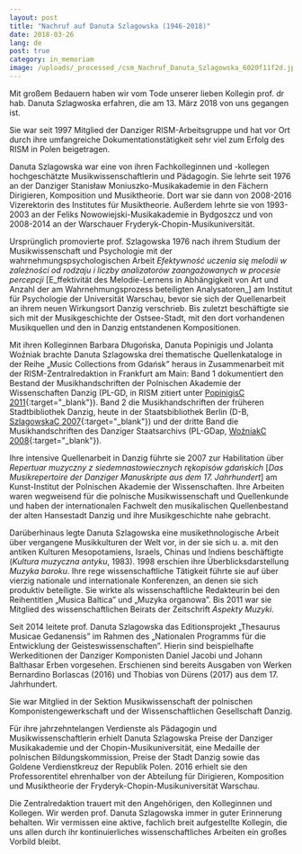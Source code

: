 ```yaml
---
layout: post
title: "Nachruf auf Danuta Szlagowska (1946-2018)"
date: 2018-03-26
lang: de
post: true
category: in_memoriam
image: /uploads/_processed_/csm_Nachruf_Danuta_Szlagowska_6020f11f2d.jpg
---
```



Mit großem Bedauern haben wir vom Tode unserer lieben Kollegin prof. dr hab. Danuta Szlagwoska erfahren, die am 13. März 2018 von uns gegangen ist.

Sie war seit 1997 Mitglied der Danziger RISM-Arbeitsgruppe und hat vor Ort durch ihre umfangreiche Dokumentationstätigkeit sehr viel zum Erfolg des RISM in Polen beigetragen.

Danuta Szlagowska war eine von ihren Fachkolleginnen und -kollegen hochgeschätzte Musikwissenschaftlerin und Pädagogin. Sie lehrte seit 1976 an der Danziger Stanisław Moniuszko-Musikakademie in den Fächern Dirigieren, Komposition und Musiktheorie. Dort war sie dann von 2008-2016 Vizerektorin des Institutes für Musiktheorie. Außerdem lehrte sie von 1993-2003 an der Feliks Nowowiejski-Musikakademie in Bydgoszcz und von 2008-2014 an der Warschauer Fryderyk-Chopin-Musikuniversität.

Ursprünglich promovierte prof. Szlagowska 1976 nach ihrem Studium der Musikwissenschaft und Psychologie mit der wahrnehmungspsychologischen Arbeit _Efektywność uczenia się melodii w zależności od rodzaju i liczby analizatorów zaangażowanych w procesie percepcji_ [E_ffektivität des Melodie-Lernens in Abhängigkeit von Art und Anzahl der am Wahrnehmungsprozess beteiligten Analysatoren_] am Institut für Psychologie der Universität Warschau, bevor sie sich der Quellenarbeit an ihrem neuen Wirkungsort Danzig verschrieb. Bis zuletzt beschäftigte sie sich mit der Musikgeschichte der Ostsee-Stadt, mit den dort vorhandenen Musikquellen und den in Danzig entstandenen Kompositionen.

Mit ihren Kolleginnen Barbara Długońska, Danuta Popinigis und Jolanta Woźniak brachte Danuta Szlagowska drei thematische Quellenkataloge in der Reihe „Music Collections from Gdańsk” heraus in Zusammenarbeit mit der RISM-Zentralredaktion in Frankfurt am Main: Band 1 dokumentiert den Bestand der Musikhandschriften der Polnischen Akademie der Wissenschaften Danzig (PL-GD, in RISM zitiert unter [PopinigisC 2011](https://opac.rism.info/search?View=rism&siglum=PL-GD){:target="_blank"}). Band 2 die Musikhandschriften der früheren Stadtbibliothek Danzig, heute in der Staatsbibliothek Berlin (D-B, [SzlagowskaC 2007](https://opac.rism.info/search?View=rism&siglum=D-B&callno=Danzig){:target="_blank"}) und der dritte Band die Musikhandschriften des Danziger Staatsarchivs (PL-GDap, [WoźniakC 2008](https://opac.rism.info/search?View=rism&siglum=PL-GDap){:target="_blank"}).

Ihre intensive Quellenarbeit in Danzig führte sie 2007 zur Habilitation über _Repertuar muzyczny z siedemnastowiecznych rękopisów gdańskich_ [_Das_ _Musikrepertoire der Danziger Manuskripte aus dem 17. Jahrhundert_] am Kunst-Institut der Polnischen Akademie der Wissenschaften. Ihre Arbeiten waren wegweisend für die polnische Musikwissenschaft und Quellenkunde und haben der internationalen Fachwelt den musikalischen Quellenbestand der alten Hansestadt Danzig und ihre Musikgeschichte nahe gebracht.

Darüberhinaus legte Danuta Szlagowska eine musikethnologische Arbeit über vergangene Musikkulturen der Welt vor, in der sie sich u. a. mit den antiken Kulturen Mesopotamiens, Israels, Chinas und Indiens beschäftigte (_Kultura muzyczna antyku_, 1983). 1998 erschien ihre Überblicksdarstellung _Muzyka baroku_. Ihre rege wissenschaftliche Tätigkeit führte sie auf über vierzig nationale und internationale Konferenzen, an denen sie sich produktiv beteiligte. Sie wirkte als wissenschaftliche Redakteurin bei den Reihentitlen „Musica Baltica” und „Muzyka organowa”. Bis 2011 war sie Mitglied des wissenschaftlichen Beirats der Zeitschrift _Aspekty Muzyki_.

Seit 2014 leitete prof. Danuta Szlagowska das Editionsprojekt „Thesaurus Musicae Gedanensis” im Rahmen des „Nationalen Programms für die Entwicklung der Geisteswissenschaften”. Hierin sind beispielhafte Werkeditionen der Danziger Komponisten Daniel Jacobi und Johann Balthasar Erben vorgesehen. Erschienen sind bereits Ausgaben von Werken Bernardino Borlascas (2016) und Thobias von Dürens (2017) aus dem 17. Jahrhundert.

Sie war Mitglied in der Sektion Musikwissenschaft der polnischen Komponistengewerkschaft und der Wissenschaftlichen Gesellschaft Danzig.

Für ihre jahrzehntelangen Verdienste als Pädagogin und Musikwissenschaftlerin erhielt Danuta Szlagowska Preise der Danziger Musikakademie und der Chopin-Musikuniversität, eine Medaille der polnischen Bildungskommission, Preise der Stadt Danzig sowie das Goldene Verdienstkreuz der Republik Polen. 2016 erhielt sie den Professorentitel ehrenhalber von der Abteilung für Dirigieren, Komposition und Musiktheorie der Fryderyk-Chopin-Musikuniversität Warschau.

Die Zentralredaktion trauert mit den Angehörigen, den Kolleginnen und Kollegen. Wir werden prof. Danuta Szlagowska immer in guter Erinnerung behalten. Wir vermissen eine aktive, fachlich breit aufgestellte Kollegin, die uns allen durch ihr kontinuierliches wissenschaftliches Arbeiten ein großes Vorbild bleibt.

<script type="text/javascript">var switchTo5x=true;</script><script type="text/javascript" src="http://w.sharethis.com/button/buttons.js"></script><script type="text/javascript">stLight.options({publisher: "9b601438-1ce1-49d8-bfd7-9cff5df54c17", doNotHash: false, doNotCopy: false, hashAddressBar: false});</script>


